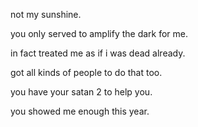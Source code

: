 
not my sunshine.

you only served to amplify the dark for me.

in fact treated me as if i was dead already.

got all kinds of people to do that too.

you have your satan 2 to help you.

you showed me enough this year.

